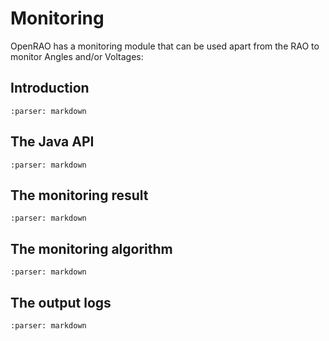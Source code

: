 # Monitoring

OpenRAO has a monitoring module that can be used apart from the RAO to monitor Angles and/or Voltages:

## Introduction

```{include} monitoring/introduction.md
:parser: markdown
```

## The Java API

```{include} monitoring/java-api.md
:parser: markdown
```

## The monitoring result

```{include} monitoring/result.md
:parser: markdown
```

## The monitoring algorithm

```{include} monitoring/algorithm.md
:parser: markdown
```

## The output logs

```{include} monitoring/logs.md
:parser: markdown
```